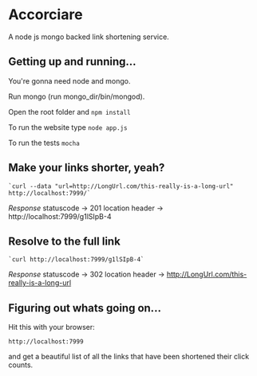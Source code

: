 # Accorciare

A node js mongo backed link shortening service.

## Getting up and running...

You're gonna need node and mongo.

Run mongo (run mongo_dir/bin/mongod).

Open the root folder and `npm install`

To run the website type `node app.js`

To run the tests `mocha`


## Make your links shorter, yeah?

    `curl --data "url=http://LongUrl.com/this-really-is-a-long-url" http://localhost:7999/`

_Response_
    statuscode → 201
    location header → http://localhost:7999/g1lSIpB-4


## Resolve to the full link

    `curl http://localhost:7999/g1lSIpB-4`

_Response_
    statuscode → 302
    location header → http://LongUrl.com/this-really-is-a-long-url


## Figuring out whats going on...

Hit this with your browser:

    http://localhost:7999

and get a beautiful list of all the links that have been shortened their click counts.

